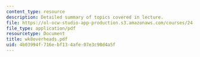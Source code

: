```yaml
---
content_type: resource
description: Detailed summary of topics covered in lecture.
file: https://ol-ocw-studio-app-production.s3.amazonaws.com/courses/24-964-topics-in-phonology-fall-2004/4b03994f716ebf134afe07e3c98d4a5f_wk8overheads.pdf
file_type: application/pdf
resourcetype: Document
title: wk8overheads.pdf
uid: 4b03994f-716e-bf13-4afe-07e3c98d4a5f
---
```

